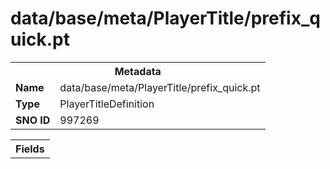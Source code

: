 <h1>data/base/meta/PlayerTitle/prefix_quick.pt</h1><table><tr><th colspan="100%">Metadata</th></tr><tr><td><b>Name</b></td><td>data/base/meta/PlayerTitle/prefix_quick.pt</td></tr><tr><td><b>Type</b></td><td>PlayerTitleDefinition</td></tr><tr><td><b>SNO ID</b></td><td>997269</td></tr></table>

<table><tr><th colspan="100%">Fields</th></tr></table>

